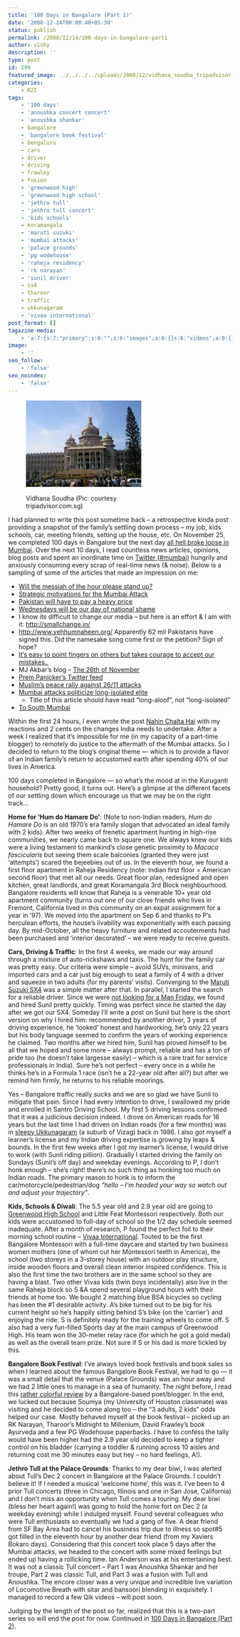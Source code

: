 ```yaml
---
title: '100 Days in Bangalore (Part 1)'
date: '2008-12-14T00:00:40+05:30'
status: publish
permalink: /2008/12/14/100-days-in-bangalore-part1
author: vishy
description: ''
type: post
id: 299
featured_image: ../../../../uploads/2008/12/vidhana_soudha_tripadvisor_com_sg.jpg
categories: 
    - R2I
tags:
    - '100 days'
    - 'anoushka concert concert'
    - 'anoushka shankar'
    - bangalore
    - 'bangalore book festival'
    - bengaluru
    - cars
    - driver
    - driving
    - frawley
    - fusion
    - 'greenwood high'
    - 'greenwood high school'
    - 'jethro tull'
    - 'jethro tull concert'
    - 'kids schools'
    - koramangala
    - 'maruti suzuki'
    - 'mumbai attacks'
    - 'palace grounds'
    - 'pg wodehouse'
    - 'raheja residency'
    - 'rk narayan'
    - 'sunil driver'
    - sx4
    - tharoor
    - traffic
    - ukkunagaram
    - 'vivaa international'
post_format: []
tagazine-media:
    - 'a:7:{s:7:"primary";s:0:"";s:6:"images";a:0:{}s:6:"videos";a:0:{}s:11:"image_count";s:1:"0";s:6:"author";s:7:"2859667";s:7:"blog_id";s:7:"2786457";s:9:"mod_stamp";s:19:"2010-03-01 16:54:13";}'
image:
    - ''
seo_follow:
    - 'false'
seo_noindex:
    - 'false'
---
```

<figure aria-describedby="caption-attachment-1491" class="wp-caption alignleft" id="attachment_1491" style="width: 259px">

[![](../../../../uploads/2008/12/vidhana_soudha_tripadvisor_com_sg.jpg "vidhana_soudha_tripadvisor_com_sg")](http://www.ulaar.com/wp-content/uploads/2008/12/vidhana_soudha_tripadvisor_com_sg.jpg)<figcaption class="wp-caption-text" id="caption-attachment-1491">Vidhana Soudha (Pic: courtesy tripadvisor.com.sg)</figcaption></figure>

I had planned to write this post sometime back – a retrospective kinda post providing a snapshot of the family’s settling down process – my job, kids schools, car, meeting friends, setting up the house, etc. On November 25, we completed 100 days in Bangalore but the next day [all hell broke loose in Mumbai](http://www.rediff.com/news/mumterror08.html). Over the next 10 days, I read countless news articles, opinions, blog posts and spent an inordinate time on [Twitter (#mumbai)](http://search.twitter.com/search?q=%23mumbai) hungrily and anxiously consuming every scrap of real-time news (&amp; noise). Below is a sampling of some of the articles that made an impression on me:

- <span style="text-decoration: underline;">[Will the messiah of the hour please stand up?](http://www.rediff.com/news/2008/dec/01mumterror-will-the-messiah-of-the-hour-please-stand-up.htm)</span>
- <span style="text-decoration: underline;">[Strategic motivations for the Mumbai Attack](http://www.stratfor.com/weekly/20081201_strategic_motivations_mumbai_attack)</span>
- <span style="text-decoration: underline;">[Pakistan will have to pay a heavy price](http://www.rediff.com/news/2008/dec/02mumterror-pakistan-will-have-to-pay-a-heavy-price.htm)</span>
- [Wednesdays will be our day of national shame](http://www.rediff.com/news/2008/dec/03mumterror-wednesdays-will-be-days-of-national-shame.htm)
- I know its difficult to change our media – but here is an effort &amp; I am with it: <http://smallchange.in/>
- <http://www.yehhumnaheen.org/> Apparently 62 mil Pakistanis have signed this. Did the namesake song come first or the petition? Sign of hope?
- [It’s easy to point fingers on others but takes courage to accept our mistakes..](http://mekin.livejournal.com/65520.html)
- MJ Akbar’s blog – [The 26th of November](http://www.mjakbar.org/mjblog.htm)
- [Prem Panicker’s Twitter feed](http://twitter.com/prempanicker)
- [Muslim’s peace rally against 26/11 attacks](http://news.webindia123.com/news/articles/India/20081207/1123033.html)
- [Mumbai attacks politicize long-isolated elite](http://www.nytimes.com/2008/12/07/world/asia/07india.html?_r=1&partner=permalink&exprod=permalink)
  - Title of this article should have read “long-aloof”, not “long-isolated”
- [To South Mumbai](http://www.indianexpress.com/news/to-south-mumbai/394275/)

Within the first 24 hours, I even wrote the post [Nahin Chalta Hai](https://www.ulaar.com/2008/11/27/nahin-chalta-hai/) with my reactions and 2 cents on the changes India needs to undertake. After a week I realized that it’s impossible for me (in my capacity of a part-time blogger) to remotely do justice to the aftermath of the Mumbai attacks. So I decided to return to the blog’s original theme — which is to provide a flavor of an Indian family’s return to accustomed earth after spending 40% of our lives in America.

100 days completed in Bangalore — so what’s the mood at in the Kuruganti household? Pretty good, it turns out. Here’s a glimpse at the different facets of our settling down which encourage us that we may be on the right track…

**Home for ‘Hum do Hamare Do’**: (Note to non-Indian readers, *Hum do Hamare Do* is an old 1970’s era family slogan that advocated an ideal family with 2 kids). After two weeks of frenetic apartment hunting in high-rise communities, we nearly came back to square one. We always knew our kids were a living testament to mankind’s close genetic proximity to *Macaca fascicularis* but seeing them scale balconies (granted they were just ‘attempts’) scared the bejeebies out of us. In the eleventh hour, we found a first floor apartment in Raheja Residency (note: Indian first floor = American second floor) that met all our needs. Great floor plan, redesigned and open kitchen, great landlords, and great Koramangala 3rd Block neighbourhood. Bangalore residents will know that Raheja is a venerable 10+ year old apartment community (turns out one of our close friends who lives in Fremont, California lived in this community on an expat assignment for a year in ’97). We moved into the apartment on Sep 6 and thanks to P’s herculean efforts, the house’s livability was exponentially with each passing day. By mid-October, all the heavy furniture and related accouterments had been purchased and ‘interior decorated’ – we were ready to receive guests.

**Cars, Driving &amp; Traffic**: In the first 4 weeks, we made our way around through a mixture of auto-rickshaws and taxis. The hunt for the family car was pretty easy. Our criteria were simple – avoid SUVs, minivans, and imported cars and a car just big enough to seat a family of 4 with a driver and squeeze in two adults (for my parents’ visits). Converging to the [Maruti Suzuki SX4](http://www.marutisx4.com/) was a simple matter after that. In parallel, I started the search for a reliable driver. Since we were [not looking for a Man Friday,](http://ulaar.wordpress.com/2008/06/29/service-with-a-smile/) we found and hired Sunil pretty quickly. Timing was perfect since he started the day after we got our SX4. Someday I’ll write a post on Sunil but here is the short version on why I hired him: recommended by another driver, 3 years of driving experience, he ‘looked’ honest and hardworking, he’s only 22 years but his body language seemed to confirm the years of working experience he claimed. Two months after we hired him, Sunil has proved himself to be all that we hoped and some more – always prompt, reliable and has a ton of pride too (he doesn’t take largesse easily) – which is a rare trait for service professionals in India). Sure he’s not perfect – every once in a while he thinks he’s in a Formula 1 race (isn’t he a 22-year old after all?) but after we remind him firmly, he returns to his reliable moorings.

Yes – Bangalore traffic really sucks and we are so glad we have Sunil to mitigate that pain. Since I had every intention to drive, I swallowed my pride and enrolled in Santro Driving School. My first 5 driving lessons confirmed that it was a judicious decision indeed. I drove on American roads for 16 years but the last time I had driven on Indian roads (for a few months) was in [sleepy Ukkunagaram](http://en.wikipedia.org/wiki/Ukkunagaram) (a suburb of Vizag) back in 1986. I also got myself a learner’s license and my Indian driving expertise is growing by leaps &amp; bounds. In the first few weeks after I got my learner’s license, I would drive to work (with Sunil riding pillion). Gradually I started driving the family on Sundays (Sunil’s off day) and weekday evenings. According to P, I don’t honk enough – she’s right! there’s no such thing as honking too much on Indian roads. The primary reason to honk is to inform the car/motorcycle/pedestrian/dog *“hello – I’m headed your way so watch out and adjust your trajectory”*.

**Kids, Schools &amp; Diwali**: The 5.5 year old and 2.9 year old are going to [Greenwood High School](http://www.bangaloreschools.net/2007/11/01/greenwood-high-whitefield-sarjapur-road-bangalore/) and Little Feat Montessori respectively. Both our kids were accustomed to full-day of school so the 1/2 day schedule seemed inadequate. After a month of research, P found the perfect foil to their morning school routine – [Vivaa International](http://www.vivaainternational.com/). Touted to be the first Bangalore Montessori with a full-time daycare and started by two business women mothers (one of whom cut her Montessori teeth in America), the school (two storeys in a 3-storey house) with an outdoor play structure, inside wooden floors and overall clean interior inspired confidence. This is also the first time the two brothers are in the same school so they are having a blast. Two other Vivaa kids (twin boys incidentally) also live in the same Raheja block so S &amp;A spend several playground hours with their friends at home too. We bought 2 matching blue BSA bicycles so cycling has been the #1 desirable activity. A’s bike turned out to be big for his current height so he’s happily sitting behind S’s bike (on the ‘carrier’) and enjoying the ride. S is definitely ready for the training wheels to come off. S also had a very fun-filled Sports day at the main campus of Greenwood High. His team won the 30-meter relay race (for which he got a gold medal) as well as the overall team prize. Not sure if S or his dad is more tickled by this.

**Bangalore Book Festival**: I’ve always loved book festivals and book sales so when I learned about the famous Bangalore Book Festival, we had to go — it was a small detail that the venue (Palace Grounds) was an hour away and we had 2 little ones to manage in a sea of humanity. The night before, I read this [rather colorful review](http://www.toothsoup.com/blottingpaper/?p=165) by a Bangalore-based poet/blogger. In the end, we lucked out because Soumya (my University of Houston classmate) was visiting and he decided to come along too – the “3 adults, 2 kids” odds helped our case. Mostly behaved myself at the book festival – picked up an RK Narayan, Tharoor’s Midnight to Millenium, David Frawley’s book Ayurveda and a few PG Wodehouse paperbacks. I have to confess the tally would have been higher had the 2.9 year old decided to keep a tighter control on his bladder (carrying a toddler &amp; running across 10 aisles and returning cost me 30 minutes easy but hey – no hard feelings, A!).

**Jethro Tull at the Palace Grounds**: Thanks to my dear biwi, I was alerted about Tull’s Dec 2 concert in Bangalore at the Palace Grounds. I couldn’t believe it! If I needed a musical ‘welcome home’, this was it. I’ve been to 4 prior Tull concerts (three in Chicago, Illinois and one in San Jose, California) and I don’t miss an opportunity when Tull comes a touring. My dear biwi (bless her heart again!) was going to hold the home fort on Dec 2 (a weekday evening) while I indulged myself. Found several colleagues who were Tull enthusiasts so eventually we had a gang of five. A dear friend from SF Bay Area had to cancel his business trip due to illness so spot#5 got filled in the eleventh hour by another dear friend (from my Xaviers Bokaro days). Considering that this concert took place 5 days after the Mumbai attacks, we headed to the concert with some mixed feelings but ended up having a rollicking time. Ian Anderson was at his entertaining best. It was not a classic Tull concert – Part 1 was Anoushka Shankar and her troupe, Part 2 was classic Tull, and Part 3 was a fusion with Tull and Anoushka. The encore closer was a very unique and incredible live variation of Locomotive Breath with sitar and bansoori blending in exquisitely. I managed to record a few Qik videos – will post soon.

Judging by the length of the post so far, realized that this is a two-part series so will end the post for now. Continued in [100 Days in Bangalore (Part 2)](http://ulaar.wordpress.com/2008/12/30/100-days-in-bangalore-part-2/).

